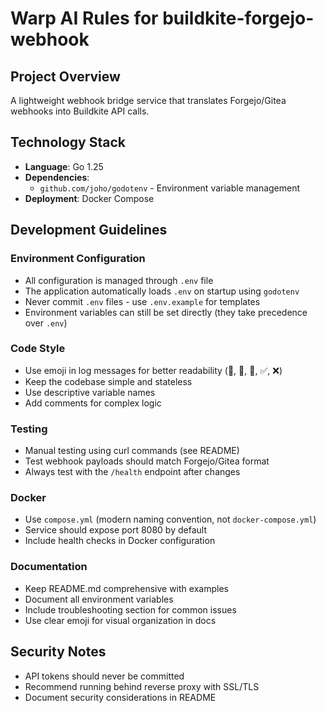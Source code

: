 # Warp AI Rules for buildkite-forgejo-webhook

## Project Overview
A lightweight webhook bridge service that translates Forgejo/Gitea webhooks into Buildkite API calls.

## Technology Stack
- **Language**: Go 1.25
- **Dependencies**: 
  - `github.com/joho/godotenv` - Environment variable management
- **Deployment**: Docker Compose

## Development Guidelines

### Environment Configuration
- All configuration is managed through `.env` file
- The application automatically loads `.env` on startup using `godotenv`
- Never commit `.env` files - use `.env.example` for templates
- Environment variables can still be set directly (they take precedence over `.env`)

### Code Style
- Use emoji in log messages for better readability (🚀, 📡, 📨, ✅, ❌)
- Keep the codebase simple and stateless
- Use descriptive variable names
- Add comments for complex logic

### Testing
- Manual testing using curl commands (see README)
- Test webhook payloads should match Forgejo/Gitea format
- Always test with the `/health` endpoint after changes

### Docker
- Use `compose.yml` (modern naming convention, not `docker-compose.yml`)
- Service should expose port 8080 by default
- Include health checks in Docker configuration

### Documentation
- Keep README.md comprehensive with examples
- Document all environment variables
- Include troubleshooting section for common issues
- Use clear emoji for visual organization in docs

## Security Notes
- API tokens should never be committed
- Recommend running behind reverse proxy with SSL/TLS
- Document security considerations in README
